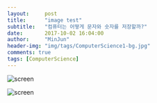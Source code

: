 ```yaml
---
layout:     post
title:      "image test"
subtitle:   "컴퓨터는 어떻게 문자와 숫자를 저장할까?"
date:       2017-10-02 16:04:00
author:     "MinJun"
header-img: "img/tags/ComputerScience1-bg.jpg"
comments: true
tags: [ComputerScience]
---
```


<p align="center">

![screen](https://user-images.githubusercontent.com/30401511/31121336-bd5a70aa-a872-11e7-8281-224c6bbcba68.jpg)

</p>

![screen](https://user-images.githubusercontent.com/30401511/31121336-bd5a70aa-a872-11e7-8281-224c6bbcba68.jpg)